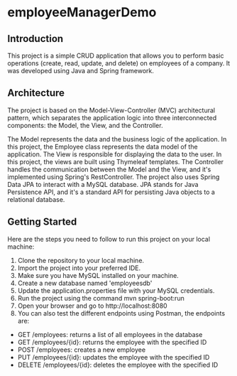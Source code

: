 # employeeManagerDemo

## Introduction
This project is a simple CRUD application that allows you to perform basic operations (create, read, update, and delete) on employees of a company. It was developed using Java and Spring framework.

## Architecture
The project is based on the Model-View-Controller (MVC) architectural pattern, which separates the application logic into three interconnected components: the Model, the View, and the Controller.

The Model represents the data and the business logic of the application. In this project, the Employee class represents the data model of the application.
The View is responsible for displaying the data to the user. In this project, the views are built using Thymeleaf templates.
The Controller handles the communication between the Model and the View, and it's implemented using Spring's RestController.
The project also uses Spring Data JPA to interact with a MySQL database. JPA stands for Java Persistence API, and it's a standard API for persisting Java objects to a relational database.

## Getting Started
Here are the steps you need to follow to run this project on your local machine:

1. Clone the repository to your local machine.
2. Import the project into your preferred IDE.
3. Make sure you have MySQL installed on your machine.
4. Create a new database named 'employeesdb'
5. Update the application.properties file with your MySQL credentials.
6. Run the project using the command mvn spring-boot:run
7. Open your browser and go to http://localhost:8080
8. You can also test the different endpoints using Postman, the endpoints are:

- GET /employees: returns a list of all employees in the database
- GET /employees/{id}: returns the employee with the specified ID
- POST /employees: creates a new employee
- PUT /employees/{id}: updates the employee with the specified ID
- DELETE /employees/{id}: deletes the employee with the specified ID
